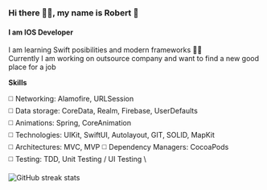 ### Hi there ✋🏼, my name is Robert 🦊
#### I am IOS Developer

I am learning Swift posibilities and modern frameworks ✌🏻 \
Currently I am working on outsource company and want to find a new good place for a job 

**Skills** 

◻️ Networking: Alamofire, URLSession \
◻️ Data storage: CoreData, Realm, Firebase, UserDefaults \
◻️ Animations: Spring, CoreAnimation \
◻️ Technologies: UIKit, SwiftUI, Autolayout, GIT, SOLID, MapKit \
◻️ Architectures: MVС, MVP
◻️ Dependency Managers: CocoaPods \
◻️ Testing: TDD, Unit Testing / UI Testing \



![GitHub streak stats](https://github-readme-streak-stats.herokuapp.com/?user=Frankxz)  
